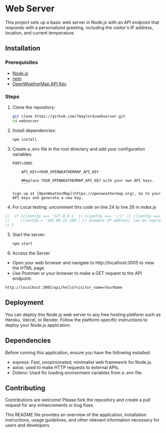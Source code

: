 # Web Server

This project sets up a basic web server in Node.js with an API endpoint that responds with a personalized greeting, including the visitor's IP address, location, and current temperature.

## Installation

### Prerequisites

- [Node.js](https://nodejs.org/)
- [npm](https://www.npmjs.com/)
- [OpenWeatherMap API Key](https://openweathermap.org/)

### Steps

1.  Clone the repository:

    ```bash
    git clone https://github.com/7maylord/webserver.git
    cd webserver

    ```

2.  Install dependencies:

    ```bash
    npm install

    ```

3.  Create a .env file in the root directory and add your configuration variables:
    ```plaintext
    PORT=3005

        API_KEY=YOUR_OPENWEATHERMAP_API_KEY

        #Replace YOUR_OPENWEATHERMAP_API_KEY with your own API keys.
        ```

    Sign up at [OpenWeatherMap](https://openweathermap.org), Go to your API keys and generate a new key.

4.  For Local testing: uncomment this code on line 24 to line 26 in index.js

```javascript
//  if (clientIp === '127.0.0.1' || clientIp === '::1' || clientIp === '::ffff:127.0.0.1') {
//     clientIp = '102.89.22.160'; // Example IP address, can be replaced with any public IP address for testing
// }
```

5. Start the server:

   ```bash
   npm start
   ```

6. Access the Server

- Open your web browser and navigate to http://localhost:3005 to view the HTML page.
- Use Postman or your browser to make a GET request to the API endpoint:

```http
http://localhost:3005/api/hello?visitor_name=YourName
```

## Deployment

You can deploy this Node.js web server to any free hosting platform such as Heroku, Vercel, or Render. Follow the platform-specific instructions to deploy your Node.js application.

## Dependencies

Before running this application, ensure you have the following installed:

- express: Fast, unopinionated, minimalist web framework for Node.js.
- axios: used to make HTTP requests to external APIs.
- Dotenv: Used for loading environment variables from a .env file.

## Contributing

Contributions are welcome! Please fork the repository and create a pull request for any enhancements or bug fixes.

This README file provides an overview of the application, installation instructions, usage guidelines, and other relevant information necessary for users and developers.
